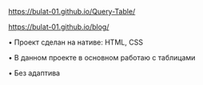 https://bulat-01.github.io/Query-Table/

https://bulat-01.github.io/blog/

• Проект сделан на нативе: HTML, CSS

• В данном проекте в основном работаю с таблицами

• Без адаптива
